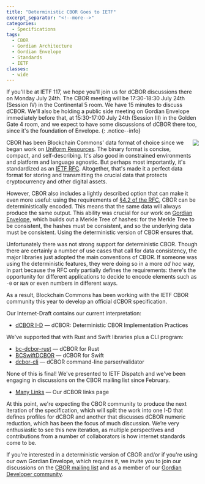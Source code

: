 ```yaml
---
title: "Deterministic CBOR Goes to IETF"
excerpt_separator: "<!--more-->"
categories:
  - Specifications
tags:
  - CBOR
  - Gordian Architecture
  - Gordian Envelope
  - Standards
  - IETF
classes:
  - wide
---
```


If you'll be at IETF 117, we hope you'll join us for dCBOR discussions there on Monday July 24th. The CBOR meeting will be 17:30-18:30 July 24th (Session IV) in the Continental 5 room. We have 15 minutes to discuss dCBOR. We'll also be holding a public side meeting on Gordian Envelope immediately before that, at 15:30-17:00 July 24th (Session III) in the Golden Gate 4 room, and we expect to have some discussions of dCBOR there too, since it's the foundation of Envelope. 
{: .notice--info}

<a href="https://www.youtube.com/watch?v=uoD5_Vr6qzw"><img src="https://img.youtube.com/vi/uoD5_Vr6qzw/mqdefault.jpg" style="float: right; border: 1px solid white"></a>

CBOR has been Blockchain Commons' data format of choice since we began work on [Uniform Resources](https://github.com/BlockchainCommons/crypto-commons/blob/master/Docs/ur-1-overview.md). The binary format is  concise, compact, and self-describing. It's also good in constrained environments and platform and language agnostic. But perhaps most importantly, it's standardized as an [IETF RFC](https://datatracker.ietf.org/doc/html/rfc8949). Altogether, that's made it a perfect data format for storing and transmitting the crucial data that protects cryptocurrency and other digital assets.

However, CBOR also includes a lightly described option that can make it even more useful: using the requirements of [§4.2 of the RFC](https://datatracker.ietf.org/doc/html/rfc8949#name-deterministically-encoded-c), CBOR can be deterministically encoded. This means that the same data will always produce the same output. This ability was crucial for our work on [Gordian Envelope](https://www.blockchaincommons.com/introduction/Envelope-Intro/), which builds out a Merkle Tree of hashes: for the Merkle Tree to be consistent, the hashes must be consistent, and so the underlying data must be consistent. Using the deterministic version of CBOR ensures that.

Unfortunately there was not strong support for deterministic CBOR. Though there are certainly a number of use cases that call for data consistency, the major libraries just adopted the main conventions of CBOR. If someone was using the deterministic features, they were doing so in a more _ad hoc_ way, in part because the RFC only partially defines the requirements: there's the opportunity for different applications to decide to encode elements such as `-0` or `NaN` or even numbers in different ways.

As a result, Blockchain Commons has been working with the IETF CBOR community this year to develop an official dCBOR specification.

Our Internet-Draft contains our current interpretation:

* [dCBOR I-D](https://datatracker.ietf.org/doc/draft-mcnally-deterministic-cbor/) — dCBOR: Deterministic CBOR Implementation Practices

We've supported that with Rust and Swift libraries plus a CLI program:

* [bc-dcbor-rust](https://github.com/BlockchainCommons/bc-dcbor-rust) — dCBOR for Rust
* [BCSwiftDCBOR](https://github.com/BlockchainCommons/BCSwiftDCBOR) — dCBOR for Swift
* [dcbor-cli](https://github.com/BlockchainCommons/dcbor-cli) — dCBOR command-line parser/validator

None of this is final! We've presented to IETF Dispatch and we've been engaging in discussions on the CBOR mailing list since February. 

* [Many Links](https://github.com/BlockchainCommons/crypto-commons/blob/master/dcbor.md) — Our dCBOR links page

At this point, we're expecting the CBOR community to produce the next iteration of the specification, which will split the work into one I-D that defines profiles for dCBOR and another that discusses dCBOR numeric reduction, which has been the focus of much discussion. We’re very enthusiastic to see this new iteration, as multiple perspectives and contributions from a number of collaborators is how internet standards come to be.

If you're interested in a deterministic version of CBOR and/or if you're using our own Gordian Envelope, which requires it, we invite you to join our discussions on the [CBOR mailing list](https://www.ietf.org/mailman/listinfo/cbor) and as a member of our [Gordian Developer community](https://www.blockchaincommons.com/subscribe.html#gordian-developers).
